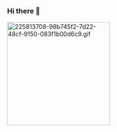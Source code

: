 ### Hi there 👋

<img data-target="animated-image.replacedImage"
alt="225813708-98b745f2-7d22-48cf-9150-083f1b00d6c9.gif" 
class="AnimatedImagePlayer-animatedImage" 
src="https://user-images.githubusercontent.com/74038190/225813708-98b745f2-7d22-48cf-9150-083f1b00d6c9.gif" height="240" style="display: block; opacity: 1;">
